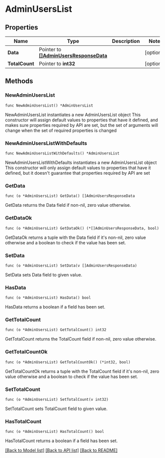 # AdminUsersList

## Properties

Name | Type | Description | Notes
------------ | ------------- | ------------- | -------------
**Data** | Pointer to [**[]AdminUsersResponseData**](AdminUsersResponseData.md) |  | [optional] 
**TotalCount** | Pointer to **int32** |  | [optional] 

## Methods

### NewAdminUsersList

`func NewAdminUsersList() *AdminUsersList`

NewAdminUsersList instantiates a new AdminUsersList object
This constructor will assign default values to properties that have it defined,
and makes sure properties required by API are set, but the set of arguments
will change when the set of required properties is changed

### NewAdminUsersListWithDefaults

`func NewAdminUsersListWithDefaults() *AdminUsersList`

NewAdminUsersListWithDefaults instantiates a new AdminUsersList object
This constructor will only assign default values to properties that have it defined,
but it doesn't guarantee that properties required by API are set

### GetData

`func (o *AdminUsersList) GetData() []AdminUsersResponseData`

GetData returns the Data field if non-nil, zero value otherwise.

### GetDataOk

`func (o *AdminUsersList) GetDataOk() (*[]AdminUsersResponseData, bool)`

GetDataOk returns a tuple with the Data field if it's non-nil, zero value otherwise
and a boolean to check if the value has been set.

### SetData

`func (o *AdminUsersList) SetData(v []AdminUsersResponseData)`

SetData sets Data field to given value.

### HasData

`func (o *AdminUsersList) HasData() bool`

HasData returns a boolean if a field has been set.

### GetTotalCount

`func (o *AdminUsersList) GetTotalCount() int32`

GetTotalCount returns the TotalCount field if non-nil, zero value otherwise.

### GetTotalCountOk

`func (o *AdminUsersList) GetTotalCountOk() (*int32, bool)`

GetTotalCountOk returns a tuple with the TotalCount field if it's non-nil, zero value otherwise
and a boolean to check if the value has been set.

### SetTotalCount

`func (o *AdminUsersList) SetTotalCount(v int32)`

SetTotalCount sets TotalCount field to given value.

### HasTotalCount

`func (o *AdminUsersList) HasTotalCount() bool`

HasTotalCount returns a boolean if a field has been set.


[[Back to Model list]](../README.md#documentation-for-models) [[Back to API list]](../README.md#documentation-for-api-endpoints) [[Back to README]](../README.md)



